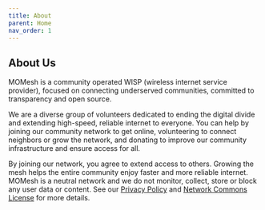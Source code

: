 ```yaml
---
title: About
parent: Home
nav_order: 1
---
```


## About Us

MOMesh is a community operated WISP (wireless internet service provider), focused on connecting underserved communities, committed to transparency and open source.

We are a diverse group of volunteers dedicated to ending the digital divide and extending high-speed, reliable internet to everyone. You can help by joining our community network to get online, volunteering to connect neighbors or grow the network, and donating to improve our community infrastructure and ensure access for all.

By joining our network, you agree to extend access to others. Growing the mesh helps the entire community enjoy faster and more reliable internet. MOMesh is a neutral network and we do not monitor, collect, store or block any user data or content. See our [Privacy Policy](/privacy-policy) and [Network Commons License](./network-commons-license) for more details.
